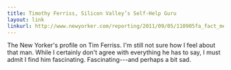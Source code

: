 ```yaml
---
title: Timothy Ferriss, Silicon Valley’s Self-Help Guru
layout: link
linkurl: http://www.newyorker.com/reporting/2011/09/05/110905fa_fact_mead?currentPage=all
---
```


The New Yorker's profile on Tim Ferriss. I'm still not sure how I feel about that man. While I certainly don't agree with everything he has to say, I must admit I find him fascinating. Fascinating---and perhaps a bit sad.